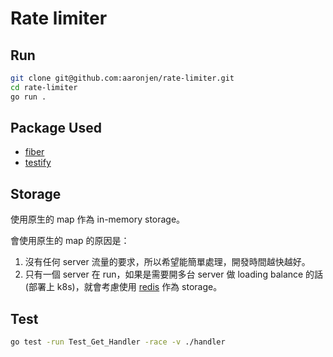 # Rate limiter

## Run
```bash
git clone git@github.com:aaronjen/rate-limiter.git
cd rate-limiter
go run .
```

## Package Used

- [fiber](https://docs.gofiber.io/)
- [testify](https://github.com/stretchr/testify)

## Storage
使用原生的 map 作為 in-memory storage。

會使用原生的 map 的原因是：
1. 沒有任何 server 流量的要求，所以希望能簡單處理，開發時間越快越好。
2. 只有一個 server 在 run，如果是需要開多台 server 做 loading balance 的話(部署上 k8s)，就會考慮使用 [redis](https://redis.io/) 作為 storage。

## Test

```bash
go test -run Test_Get_Handler -race -v ./handler
```
